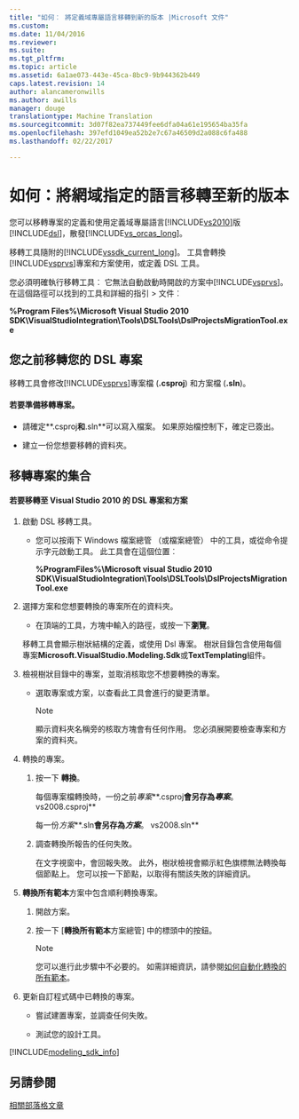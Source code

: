 ```yaml
---
title: "如何︰ 將定義域專屬語言移轉到新的版本 |Microsoft 文件"
ms.custom: 
ms.date: 11/04/2016
ms.reviewer: 
ms.suite: 
ms.tgt_pltfrm: 
ms.topic: article
ms.assetid: 6a1ae073-443e-45ca-8bc9-9b944362b449
caps.latest.revision: 14
author: alancameronwills
ms.author: awills
manager: douge
translationtype: Machine Translation
ms.sourcegitcommit: 3d07f82ea737449fee6dfa04a61e195654ba35fa
ms.openlocfilehash: 397efd1049ea52b2e7c67a46509d2a088c6fa488
ms.lasthandoff: 02/22/2017

---
```

# <a name="how-to-migrate-a-domain-specific-language-to-a-new-version"></a>如何：將網域指定的語言移轉至新的版本
您可以移轉專案的定義和使用定義域專屬語言[!INCLUDE[vs2010](../misc/includes/vs2010_md.md)]版[!INCLUDE[dsl](../modeling/includes/dsl_md.md)]，散發[!INCLUDE[vs_orcas_long](../debugger/includes/vs_orcas_long_md.md)]。  
  
 移轉工具隨附的[!INCLUDE[vssdk_current_long](../misc/includes/vssdk_current_long_md.md)]。 工具會轉換[!INCLUDE[vsprvs](../code-quality/includes/vsprvs_md.md)]專案和方案使用，或定義 DSL 工具。  
  
 您必須明確執行移轉工具︰ 它無法自動啟動時開啟的方案中[!INCLUDE[vsprvs](../code-quality/includes/vsprvs_md.md)]。 在這個路徑可以找到的工具和詳細的指引 > 文件︰  
  
 **%Program Files%\Microsoft Visual Studio 2010 SDK\VisualStudioIntegration\Tools\DSLTools\DslProjectsMigrationTool.exe**  
  
## <a name="before-you-migrate-your-dsl-projects"></a>您之前移轉您的 DSL 專案  
 移轉工具會修改[!INCLUDE[vsprvs](../code-quality/includes/vsprvs_md.md)]專案檔 (**.csproj**) 和方案檔 (**.sln**)。  
  
#### <a name="to-prepare-projects-for-migration"></a>若要準備移轉專案。  
  
-   請確定**.csproj**和**.sln**可以寫入檔案。 如果原始檔控制下，確定已簽出。  
  
-   建立一份您想要移轉的資料夾。  
  
## <a name="migrating-a-collection-of-projects"></a>移轉專案的集合  
  
#### <a name="to-migrate-dsl-projects-and-solutions-to-visual-studio-2010"></a>若要移轉至 Visual Studio 2010 的 DSL 專案和方案  
  
1.  啟動 DSL 移轉工具。  
  
    -   您可以按兩下 Windows 檔案總管 （或檔案總管） 中的工具，或從命令提示字元啟動工具。 此工具會在這個位置︰  
  
         **%ProgramFiles%\Microsoft visual Studio 2010 SDK\VisualStudioIntegration\Tools\DSLTools\DslProjectsMigrationTool.exe**  
  
2.  選擇方案和您想要轉換的專案所在的資料夾。  
  
    -   在頂端的工具，方塊中輸入的路徑，或按一下**瀏覽**。  
  
     移轉工具會顯示樹狀結構的定義，或使用 Dsl 專案。 樹狀目錄包含使用每個專案**Microsoft.VisualStudio.Modeling.Sdk**或**TextTemplating**組件。  
  
3.  檢視樹狀目錄中的專案，並取消核取您不想要轉換的專案。  
  
    -   選取專案或方案，以查看此工具會進行的變更清單。  
  
        > [!NOTE]
        >  顯示資料夾名稱旁的核取方塊會有任何作用。 您必須展開要檢查專案和方案的資料夾。  
  
4.  轉換的專案。  
  
    1.  按一下 **轉換**。  
  
         每個專案檔轉換時，一份之前*專案***.csproj**會另存為*專案***。 vs2008.csproj**  
  
         每一份*方案***.sln**會另存為*方案***。 vs2008.sln**  
  
    2.  調查轉換所報告的任何失敗。  
  
         在文字視窗中，會回報失敗。 此外，樹狀檢視會顯示紅色旗標無法轉換每個節點上。 您可以按一下節點，以取得有關該失敗的詳細資訊。  
  
5.  **轉換所有範本**方案中包含順利轉換專案。  
  
    1.  開啟方案。  
  
    2.  按一下 [**轉換所有範本**方案總管] 中的標頭中的按鈕。  
  
        > [!NOTE]
        >  您可以進行此步驟中不必要的。 如需詳細資訊，請參閱[如何自動化轉換的所有範本](http://msdn.microsoft.com/en-us/b63cfe20-fe5e-47cc-9506-59b29bca768a)。  
  
6.  更新自訂程式碼中已轉換的專案。  
  
    -   嘗試建置專案，並調查任何失敗。  
  
    -   測試您的設計工具。  
  

[!INCLUDE[modeling_sdk_info](includes/modeling_sdk_info.md)]

## <a name="see-also"></a>另請參閱  
 [相關部落格文章](https://blogs.msdn.microsoft.com/visualstudioalm/tag/code-index/)


